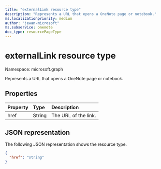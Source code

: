 ```yaml
---
title: "externalLink resource type"
description: "Represents a URL that opens a OneNote page or notebook."
ms.localizationpriority: medium
author: "jewan-microsoft"
ms.subservice: onenote
doc_type: resourcePageType
---
```


# externalLink resource type

Namespace: microsoft.graph

Represents a URL that opens a OneNote page or notebook.

## Properties

| Property	     | Type	   | Description          |
|:---------------|:--------|:---------------------|
| href           | String  | The URL of the link. |

## JSON representation

The following JSON representation shows the resource type.

<!-- {
  "blockType": "resource",
  "optionalProperties": [

  ],
  "@odata.type": "microsoft.graph.externalLink"
}-->

```json
{
  "href": "string"
}
```

<!-- uuid: 8fcb5dbc-d5aa-4681-8e31-b001d5168d79
2015-10-25 14:57:30 UTC -->
<!-- {
  "type": "#page.annotation",
  "description": "externalLink resource",
  "keywords": "",
  "section": "documentation",
  "tocPath": ""
}-->

